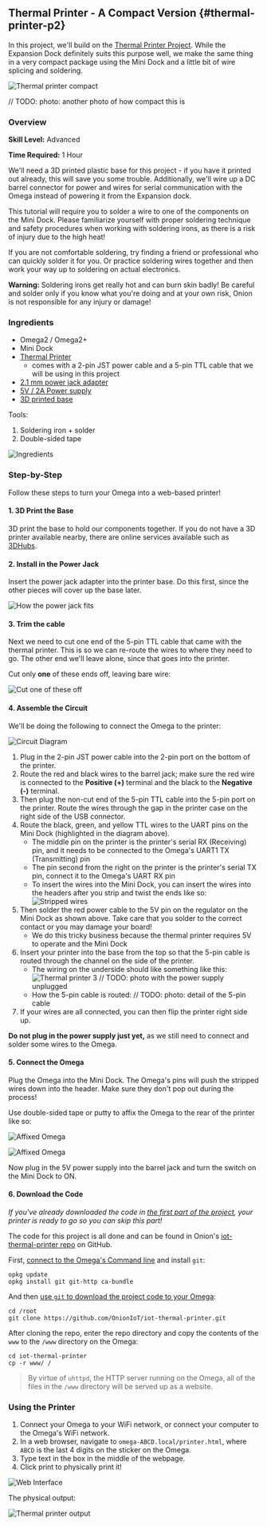 ## Thermal Printer - A Compact Version {#thermal-printer-p2}

In this project, we'll build on the [Thermal Printer Project](#thermal-printer-p1). While the Expansion Dock definitely suits this purpose well, we make the same thing in a very compact package using the Mini Dock and a little bit of wire splicing and soldering.

![Thermal printer compact](./img/thermal-printer-2-1.jpg)

// TODO: photo: another photo of how compact this is

### Overview

**Skill Level:** Advanced

**Time Required:** 1 Hour

We'll need a 3D printed plastic base for this project - if you have it printed out already, this will save you some trouble. Additionally, we'll wire up a DC barrel connector for power and wires for serial communication with the Omega instead of powering it from the Expansion dock.

This tutorial will require you to solder a wire to one of the components on the Mini Dock. Please familiarize yourself with proper soldering technique and safety procedures when working with soldering irons, as there is a risk of injury due to the high heat!

If you are not comfortable soldering, try finding a friend or professional who can quickly solder it for you. Or practice soldering wires together and then work your way up to soldering on actual electronics.

**Warning:** Soldering irons get really hot and can burn skin badly! Be careful and solder only if you know what you're doing and at your own risk, Onion is not responsible for any injury or damage!

### Ingredients

* Omega2 / Omega2+
* Mini Dock
* [Thermal Printer](https://www.adafruit.com/product/2751)
    * comes with a 2-pin JST power cable and a 5-pin TTL cable that we will be using in this project
* [2.1 mm power jack adapter](https://www.adafruit.com/product/368)
* [5V / 2A Power supply](https://www.adafruit.com/product/276)
* [3D printed base](http://www.thingiverse.com/thing:1272778)

Tools:

1. Soldering iron + solder
1. Double-sided tape

![Ingredients](./img/thermal-printer-2-ingredients.jpg)

### Step-by-Step

Follow these steps to turn your Omega into a web-based printer!

#### 1. 3D Print the Base

3D print the base to hold our components together. If you do not have a 3D printer available nearby, there are online services available such as [3DHubs](https://www.3dhubs.com/).

#### 2. Install in the Power Jack

Insert the power jack adapter into the printer base. Do this first, since the other pieces will cover up the base later.

![How the power jack fits](./img/thermal-printer-2-base.jpg)

#### 3. Trim the cable

Next we need to cut one end of the 5-pin TTL cable that came with the thermal printer. This is so we can re-route the wires to where they need to go. The other end we'll leave alone, since that goes into the printer.

Cut only **one** of these ends off, leaving bare wire:

![Cut one of these off](./img/thermal-printer-2-cable.jpg)

#### 4. Assemble the Circuit

We'll be doing the following to connect the Omega to the printer:

![Circuit Diagram](./img/thermal-printer-2-circuit-diagram.png)

1. Plug in the 2-pin JST power cable into the 2-pin port on the bottom of the printer.
1. Route the red and black wires to the barrel jack; make sure the red wire is connected to the **Positive (+)** terminal and the black to the **Negative (-)** terminal.
1. Then plug the non-cut end of the 5-pin TTL cable into the 5-pin port on the printer. Route the wires through the gap in the printer case on the right side of the USB connector.
1. Route the black, green, and yellow TTL wires to the UART pins on the Mini Dock (highlighted in the diagram above).
	* The middle pin on the printer is the printer's serial RX (Receiving) pin, and it needs to be connected to the Omega's UART1 TX (Transmitting) pin
	* The pin second from the right on the printer is the printer's serial TX pin, connect it to the Omega's UART RX pin
	* To insert the wires into the Mini Dock, you can insert the wires into the headers after you strip and twist the ends like so:
		![Stripped wires](./img/temperature-monitor-assembly-01.jpg)
1. Then solder the red power cable to the 5V pin on the regulator on the Mini Dock as shown above. Take care that you solder to the correct contact or you may damage your board!
	* We do this tricky business because the thermal printer requires 5V to operate and the Mini Dock
1. Insert your printer into the base from the top so that the 5-pin cable is routed through the channel on the side of the printer.
	* The wiring on the underside should like something like this:
		![Thermal printer 3](./img/thermal-printer-2-3.jpg)
		// TODO: photo with the power supply unplugged
	* How the 5-pin cable is routed:
		// TODO: photo: detail of the 5-pin cable
1. If your wires are all connected, you can then flip the printer right side up.


**Do not plug in the power supply just yet,** as we still need to connect and solder some wires to the Omega.


#### 5. Connect the Omega

Plug the Omega into the Mini Dock. The Omega's pins will push the stripped wires down into the header. Make sure they don't pop out during the process!

Use double-sided tape or putty to affix the Omega to the rear of the printer like so:

![Affixed Omega](./img/thermal-printer-2-assembled-01.jpg)

![Affixed Omega](./img/thermal-printer-2-assembled-02.jpg)

Now plug in the 5V power supply into the barrel jack and turn the switch on the Mini Dock to ON.


#### 6. Download the Code

*If you've already downloaded the code in [the first part of the project](#thermal-printer-p1), your printer is ready to go so you can skip this part!*

The code for this project is all done and can be found in Onion's [iot-thermal-printer repo](https://github.com/OnionIoT/iot-thermal-printer) on GitHub.

First, [connect to the Omega's Command line](https://docs.onion.io/omega2-docs/connecting-to-the-omega-terminal.html#connecting-to-the-omega-terminal-ssh) and install `git`:

```
opkg update
opkg install git git-http ca-bundle
```

And then [use `git` to download the project code to your Omega](https://docs.onion.io/omega2-docs/installing-and-using-git.html):

```
cd /root
git clone https://github.com/OnionIoT/iot-thermal-printer.git
```

After cloning the repo, enter the repo directory and copy the contents of the `www` to the `/www` directory on the Omega:

```
cd iot-thermal-printer
cp -r www/ /
```

> By virtue of `uhttpd`, the HTTP server running on the Omega, all of the files in the `/www` directory will be served up as a website.



### Using the Printer

1. Connect your Omega to your WiFi network, or connect your computer to the Omega's WiFi network.
1. In a web browser, navigate to `omega-ABCD.local/printer.html`, where `ABCD` is the last 4 digits on the sticker on the Omega.
1. Type text in the box in the middle of the webpage.
1. Click print to physically print it!

![Web Interface](./img/thermal-printer-web-page.png)

The physical output:

![Thermal printer output](./img/thermal-printer-2-1.jpg)

<!-- ### Code Highlight -->
